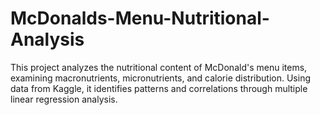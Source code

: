 # McDonalds-Menu-Nutritional-Analysis
This project analyzes the nutritional content of McDonald's menu items, examining macronutrients, micronutrients, and calorie distribution. Using data from Kaggle, it identifies patterns and correlations through multiple linear regression analysis.

